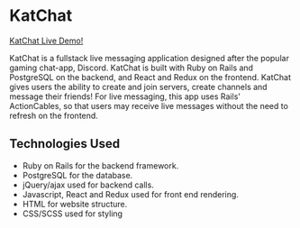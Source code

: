 # KatChat

[KatChat Live Demo!](https://kat-chat.herokuapp.com/#/login)

KatChat is a fullstack live messaging application designed after the popular gaming chat-app, Discord. KatChat is built with Ruby on Rails and PostgreSQL on the backend, and React and Redux on the frontend.  KatChat gives users the ability to create and join servers, create channels and message their friends! For live messaging, this app uses Rails' ActionCables, so that users may receive live messages without the need to refresh on the frontend.


## Technologies Used

- Ruby on Rails for the backend framework.
- PostgreSQL for the database.
- jQuery/ajax used for backend calls.
- Javascript, React and Redux used for front end rendering.
- HTML for website structure.
- CSS/SCSS used for styling






